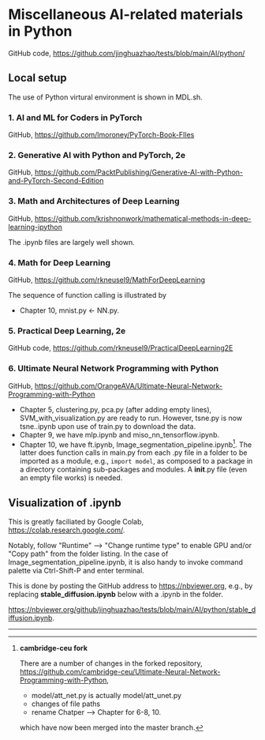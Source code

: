 # Miscellaneous AI-related materials in Python

GitHub code, <https://github.com/jinghuazhao/tests/blob/main/AI/python/>

## Local setup

The use of Python virtural environment is shown in MDL.sh.

### 1. AI and ML for Coders in PyTorch

GitHub, <https://github.com/lmoroney/PyTorch-Book-FIles>

### 2. Generative AI with Python and PyTorch, 2e

GitHub, <https://github.com/PacktPublishing/Generative-AI-with-Python-and-PyTorch-Second-Edition>

### 3. Math and Architectures of Deep Learning

GitHub, <https://github.com/krishnonwork/mathematical-methods-in-deep-learning-ipython>

The .ipynb files are largely well shown.

### 4. Math for Deep Learning

GitHub, <https://github.com/rkneusel9/MathForDeepLearning>

The sequence of function calling is illustrated by

* Chapter 10, mnist.py <- NN.py.

### 5. Practical Deep Learning, 2e

GitHub code, <https://github.com/rkneusel9/PracticalDeepLearning2E>

### 6. Ultimate Neural Network Programming with Python

GitHub, <https://github.com/OrangeAVA/Ultimate-Neural-Network-Programming-with-Python>

* Chapter 5, clustering.py, pca.py (after adding empty lines), SVM_with_visualization.py are ready to run. However, tsne.py is now tsne..ipynb upon use of train.py to download the data.
* Chapter 9, we have mlp.ipynb and miso_nn_tensorflow.ipynb.
* Chapter 10, we have ft.ipynb, Image_segmentation_pipeline.ipynb[^fork]. The latter does function calls in main.py from each .py file in a folder to be imported as a module, e.g., `import model`, as composed to a package in a directory containing sub-packages and modules. A __init__.py file (even an empty file works) is needed.

## Visualization of .ipynb

This is greatly faciliated by Google Colab, <https://colab.research.google.com/>.

Notably, follow "Runtime" --> "Change runtime type" to enable GPU and/or "Copy path" from the folder listing. In the case of Image_segmentation_pipeline.ipynb, it is also handy to invoke command palette via Ctrl-Shift-P and enter terminal.

This is done by posting the GitHub address to <https://nbviewer.org>, e.g., by replacing **stable_diffusion.ipynb** below with a .ipynb in the folder.

<https://nbviewer.org/github/jinghuazhao/tests/blob/main/AI/python/stable_diffusion.ipynb>.

---

[^fork]: **cambridge-ceu fork**

    There are a number of changes in the forked repository, <https://github.com/cambridge-ceu/Ultimate-Neural-Network-Programming-with-Python>,

    - model/att_net.py is actually model/att_unet.py
    - changes of file paths
    - rename Chatper --> Chapter for 6-8, 10.

    which have now been merged into the master branch.
